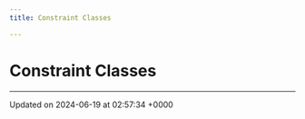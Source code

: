 ```yaml
---
title: Constraint Classes

---
```


# Constraint Classes








-------------------------------

Updated on 2024-06-19 at 02:57:34 +0000